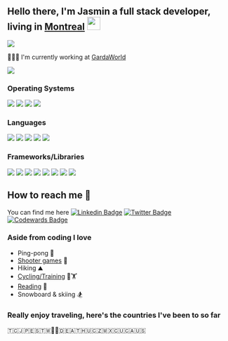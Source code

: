 ## Hello there, I'm Jasmin a full stack developer, living in [Montreal](https://www.google.ca/maps?q=,+Montreal,+QC,+,+ca) <img src="https://raw.githubusercontent.com/MartinHeinz/MartinHeinz/master/wave.gif" width="30px">

<img align="center" src="https://github-readme-stats-sigma-five.vercel.app/api?username=CutiePi&count_private=true&show_icons=true&hide_title=true&hide=stars,contribs&theme=dracula" />

👨🏼‍💻 I'm currently working at [GardaWorld](https://www.garda.com/) 

<img align="center" src="https://github-readme-stats-sigma-five.vercel.app/api/top-langs/?username=CutiePi&hide=HTML,CSS&theme=dracula&langs_count=10" />

### Operating Systems
![](https://img.shields.io/badge/Ubuntu-informational?style=flat&logo=Ubuntu&logoColor=white&color=dd4814)
![](https://img.shields.io/badge/CentOS-informational?style=flat&logo=Centos&logoColor=white&color=6A6C6E)
![](https://img.shields.io/badge/Windows-informational?style=flat&logo=Windows&logoColor=white&color=0078d4)
![](https://img.shields.io/badge/MacOS-informational?style=flat&logo=Apple&logoColor=white&color=6A6C6E)

### Languages
![](https://img.shields.io/badge/TS-informational?style=flat&logo=TypeScript&logoColor=white&color=3178C6)
![](https://img.shields.io/badge/JS-informational?style=flat&logo=JavaScript&logoColor=white&color=f7df1e)
![](https://img.shields.io/badge/Java-informational?style=flat&logo=Java&logoColor=white&color=F89820)
![](https://img.shields.io/badge/Python-informational?style=flat&logo=Python&logoColor=white&color=4B8BBE)
![](https://img.shields.io/badge/C%23-informational?style=flat&logo=CSHARP&logoColor=white&color=9b4993)

### Frameworks/Libraries
[![](https://img.shields.io/badge/Node-informational?style=flat&logo=Node.JS&logoColor=white&color=3c873a)](https://github.com/nodejs/node)
[![](https://img.shields.io/badge/Express-informational?style=flat&logo=Express&logoColor=white&color=3c873a)](https://github.com/expressjs/express)
[![](https://img.shields.io/badge/React-informational?style=flat&logo=React&logoColor=white&color=61DBFB)](https://github.com/facebook/react)
[![](https://img.shields.io/badge/Redux-informational?style=flat&logo=Redux&logoColor=white&color=764abc)](https://github.com/reduxjs/redux)
[![](https://img.shields.io/badge/ReactQuery-informational?style=flat&logo=ReactQuery&logoColor=white&color=E11D48)](https://github.com/tannerlinsley/react-query)
[![](https://img.shields.io/badge/PaperJS-informational?style=flat&logo=PaperJS&logoColor=white&color=6A6C6E)](https://github.com/paperjs/paper.js)
[![](https://img.shields.io/badge/ThreeJS-informational?style=flat&logo=ThreeJS&logoColor=white&color=6A6C6E)](https://github.com/mrdoob/three.js/)
[![](https://img.shields.io/badge/Spring-informational?style=flat&logo=Spring&logoColor=white&color=3c873a)](https://github.com/spring-projects/spring-boot)

## How to reach me 🤙
You can find me here [![Linkedin Badge](https://img.shields.io/badge/LinkedIn-grey?style=flat-square&logo=Linkedin&logoColor=blue&link=https://www.linkedin.com/in/jasmin-lapointe-26a061139/)](https://www.linkedin.com/in/jasmin-lapointe-26a061139/) [![Twitter Badge](https://img.shields.io/badge/Twitter-grey?style=flat-square&logo=Twitter&logoColor=Blue&link=https://twitter.com/qCutiePi)](https://twitter.com/qCutiePi) [![Codewards Badge](https://img.shields.io/badge/Codewars-red?style=flat-square&logo=Codewars&logoColor=Blue&link=https://www.codewars.com/users/CutiePi)](https://www.codewars.com/users/CutiePi)
 
### Aside from coding I love
- Ping-pong 🏓
- [Shooter games](https://cod.tracker.gg/modern-warfare/profile/atvi/cutiepi%237173239/mp) 🔫
- Hiking ⛰
- [Cycling/Training](https://www.strava.com/athletes/71674124) 🚴🏋️
- [Reading](https://www.goodreads.com/user/show/118355627-jasmin-lapointe) 📖 
- Snowboard & skiing 🏂


### Really enjoy traveling, here's the countries I've been to so far

🇹🇨🇯🇵🇪🇸🇹🇼🏴󠁧󠁢󠁥󠁮󠁧󠁿🏴󠁧󠁢󠁳󠁣󠁴󠁿🇩🇪🇦🇹🇭🇺🇨🇿🇲🇽🇨🇺🇨🇦🇺🇸


<!-- Links to your social media accounts -->

[1]: https://twitter.com/qCutiePi
[2]: https://www.linkedin.com/in/jasmin-lapointe-26a061139/

<!--**CutiePi/CutiePi** is a ✨ _special_ ✨ repository because its `README.md` (this file) appears on your GitHub profile.

Here are some ideas to get you started:

- 🔭 I’m currently working on ...
- 🌱 I’m currently learning ...
- 👯 I’m looking to collaborate on ...
- 🤔 I’m looking for help with ...
- 💬 Ask me about ...
- 📫 How to reach me: ...
- 😄 Pronouns: ...
- ⚡ Fun fact: ...
-->
